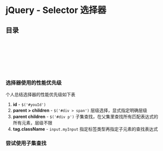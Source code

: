 # jQuery - Selector 选择器

## 目录




<br><br><br><br><br><br>
### 选择器使用的性能优先级

个人总结选择器的性能优先级如下表
1. **id** - `$('#youId')`
1. **parent > children** - `$('#div > span')` 层级选择，显式指定明确层级
1. **parent children** - `$('#div p')` 子集查找，在父集里查找所有匹配表达式的所有元素，层级不限
1. **tag.className** - `input.myInput` 指定标签类型再指定子元素的查找表达式

### 尝试使用子集查找

